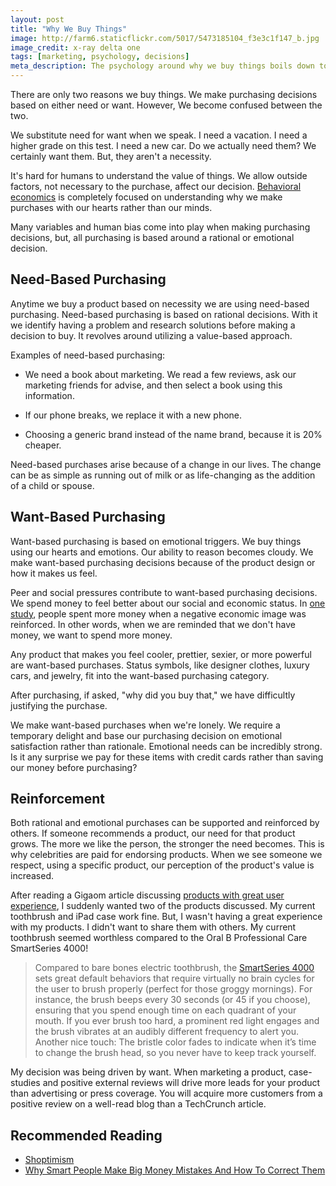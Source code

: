 ```yaml
---
layout: post
title: "Why We Buy Things"
image: http://farm6.staticflickr.com/5017/5473185104_f3e3c1f147_b.jpg
image_credit: x-ray delta one
tags: [marketing, psychology, decisions]
meta_description: The psychology around why we buy things boils down to either need or want based purchases.
---
```


There are only two reasons we buy things. We make purchasing decisions based on either need or want. However, We become confused between the two. 

We substitute need for want when we speak. I need a vacation. I need a higher grade on this test. I need a new car. Do we actually need them? We certainly want them.  But, they aren't a necessity.

It's hard for humans to understand the value of things. We allow outside factors, not necessary to the purchase, affect our decision. [Behavioral economics][2] is completely focused on understanding why we make purchases with our hearts rather than our minds.

Many variables and human bias come into play when making purchasing decisions, but, all purchasing is based around a rational or emotional decision.

## Need-Based Purchasing

Anytime we buy a product based on necessity we are using need-based purchasing. Need-based purchasing is based on rational decisions. With it we identify having a problem and research solutions before making a decision to buy. It revolves around utilizing a value-based approach.

Examples of need-based purchasing:

* We need a book about marketing. We read a few reviews, ask our marketing friends for advise, and then select a book using this information.

* If our phone breaks, we replace it with a new phone.

* Choosing a generic brand instead of the name brand, because it is 20% cheaper.

Need-based purchases arise because of a change in our lives. The change can be as simple as running out of milk or as life-changing as the addition of a child or spouse.

## Want-Based Purchasing

Want-based purchasing is based on emotional triggers. We buy things using our hearts and emotions. Our ability to reason becomes cloudy. We make want-based purchasing decisions because of the product design or how it makes us feel.

Peer and social pressures contribute to want-based purchasing decisions. We spend money to feel better about our social and economic status. In [one study][3], people spent more money when a negative economic image was reinforced. In other words, when we are reminded that we don't have money, we want to spend more money.

Any product that makes you feel cooler, prettier, sexier, or more powerful are want-based purchases. Status symbols, like designer clothes, luxury cars, and jewelry, fit into the want-based purchasing category.

After purchasing, if asked, "why did you buy that," we have difficultly justifying the purchase. 

We make want-based purchases when we're lonely. We require a temporary delight and base our purchasing decision on emotional satisfaction rather than rationale. Emotional needs can be incredibly strong. Is it any surprise we pay for these items with credit cards rather than saving our money before purchasing?

## Reinforcement
Both rational and emotional purchases can be supported and reinforced by others. If someone recommends a product, our need for that product grows. The more we like the person, the stronger the need becomes. This is why celebrities are paid for endorsing products. When we see someone we respect, using a specific product, our perception of the product's value is increased.

After reading a Gigaom article discussing [products with great user experience][1], I suddenly wanted two of the products discussed. My current toothbrush and iPad case work fine. But, I wasn't having a great experience with my products. I didn't want to share them with others. My current toothbrush seemed worthless compared to the Oral B Professional Care SmartSeries 4000!

> Compared to bare bones electric toothbrush, the [SmartSeries 4000][6] sets great default behaviors that require virtually no brain cycles for the user to brush properly (perfect for those groggy mornings). For instance, the brush beeps every 30 seconds (or 45 if you choose), ensuring that you spend enough time on each quadrant of your mouth. If you ever brush too hard, a prominent red light engages and the brush vibrates at an audibly different frequency to alert you. Another nice touch: The bristle color fades to indicate when it’s time to change the brush head, so you never have to keep track yourself.

My decision was being driven by want. When marketing a product, case-studies and positive external reviews will drive more leads for your product than advertising or press coverage. You will acquire more customers from a positive review on a well-read blog than a TechCrunch article.

## Recommended Reading

* [Shoptimism][5]
* [Why Smart People Make Big Money Mistakes And How To Correct Them][4]

[1]: http://gigaom.com/2012/12/16/five-products-that-get-the-user-experience-right/
[2]: http://en.wikipedia.org/wiki/Behavioral_economics
[3]: http://pss.sagepub.com/content/early/2011/11/04/0956797611419519.abstract?rss=1
[4]: http://www.amazon.com/gp/product/0684859386/ref=as_li_ss_tl?ie=UTF8&camp=1789&creative=390957&creativeASIN=0684859386&linkCode=as2&tag=breharsblo-20
[5]: http://www.amazon.com/gp/product/0743296257/ref=as_li_ss_tl?ie=UTF8&camp=1789&creative=390957&creativeASIN=0743296257&linkCode=as2&tag=breharsblo-20
[6]: http://www.amazon.com/gp/product/B008PEMR0O/ref=as_li_ss_tl?ie=UTF8&camp=1789&creative=390957&creativeASIN=B008PEMR0O&linkCode=as2&tag=breharsblo-20"
